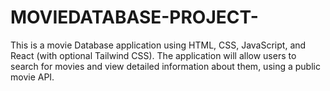 # MOVIEDATABASE-PROJECT-
This is a movie Database application using HTML, CSS, JavaScript, and React (with optional Tailwind CSS). The application will allow users to search for movies and view detailed information about them, using a public movie API.
